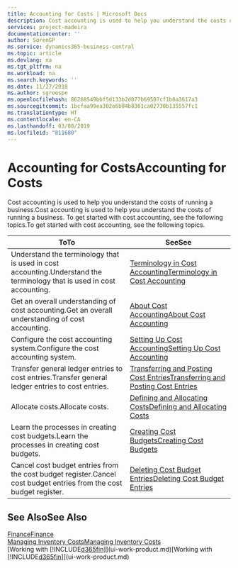```yaml
---
title: Accounting for Costs | Microsoft Docs
description: Cost accounting is used to help you understand the costs of running a business. To get started with cost accounting, see the following topics.
services: project-madeira
documentationcenter: ''
author: SorenGP
ms.service: dynamics365-business-central
ms.topic: article
ms.devlang: na
ms.tgt_pltfrm: na
ms.workload: na
ms.search.keywords: ''
ms.date: 11/27/2018
ms.author: sgroespe
ms.openlocfilehash: 86268549bbf5d133b2d077b69507cf1b6a3617a3
ms.sourcegitcommit: 1bcfaa99ea302e6b84b8361ca02730b135557fc1
ms.translationtype: HT
ms.contentlocale: en-CA
ms.lasthandoff: 03/08/2019
ms.locfileid: "811680"
---
```

# <a name="accounting-for-costs"></a><span data-ttu-id="ca742-104">Accounting for Costs</span><span class="sxs-lookup"><span data-stu-id="ca742-104">Accounting for Costs</span></span>
<span data-ttu-id="ca742-105">Cost accounting is used to help you understand the costs of running a business.</span><span class="sxs-lookup"><span data-stu-id="ca742-105">Cost accounting is used to help you understand the costs of running a business.</span></span> <span data-ttu-id="ca742-106">To get started with cost accounting, see the following topics.</span><span class="sxs-lookup"><span data-stu-id="ca742-106">To get started with cost accounting, see the following topics.</span></span>  

|<span data-ttu-id="ca742-107">To</span><span class="sxs-lookup"><span data-stu-id="ca742-107">To</span></span>|<span data-ttu-id="ca742-108">See</span><span class="sxs-lookup"><span data-stu-id="ca742-108">See</span></span>|  
|--------|---------|  
|<span data-ttu-id="ca742-109">Understand the terminology that is used in cost accounting.</span><span class="sxs-lookup"><span data-stu-id="ca742-109">Understand the terminology that is used in cost accounting.</span></span>|[<span data-ttu-id="ca742-110">Terminology in Cost Accounting</span><span class="sxs-lookup"><span data-stu-id="ca742-110">Terminology in Cost Accounting</span></span>](finance-terminology-in-cost-accounting.md)|  
|<span data-ttu-id="ca742-111">Get an overall understanding of cost accounting.</span><span class="sxs-lookup"><span data-stu-id="ca742-111">Get an overall understanding of cost accounting.</span></span>|[<span data-ttu-id="ca742-112">About Cost Accounting</span><span class="sxs-lookup"><span data-stu-id="ca742-112">About Cost Accounting</span></span>](finance-about-cost-accounting.md)|  
|<span data-ttu-id="ca742-113">Configure the cost accounting system.</span><span class="sxs-lookup"><span data-stu-id="ca742-113">Configure the cost accounting system.</span></span>|[<span data-ttu-id="ca742-114">Setting Up Cost Accounting</span><span class="sxs-lookup"><span data-stu-id="ca742-114">Setting Up Cost Accounting</span></span>](finance-set-up-cost-accounting.md)|  
|<span data-ttu-id="ca742-115">Transfer general ledger entries to cost entries.</span><span class="sxs-lookup"><span data-stu-id="ca742-115">Transfer general ledger entries to cost entries.</span></span>|[<span data-ttu-id="ca742-116">Transferring and Posting Cost Entries</span><span class="sxs-lookup"><span data-stu-id="ca742-116">Transferring and Posting Cost Entries</span></span>](finance-transfer-and-post-cost-entries.md)|  
|<span data-ttu-id="ca742-117">Allocate costs.</span><span class="sxs-lookup"><span data-stu-id="ca742-117">Allocate costs.</span></span>|[<span data-ttu-id="ca742-118">Defining and Allocating Costs</span><span class="sxs-lookup"><span data-stu-id="ca742-118">Defining and Allocating Costs</span></span>](finance-define-and-allocate-costs.md)|  
|<span data-ttu-id="ca742-119">Learn the processes in creating cost budgets.</span><span class="sxs-lookup"><span data-stu-id="ca742-119">Learn the processes in creating cost budgets.</span></span>|[<span data-ttu-id="ca742-120">Creating Cost Budgets</span><span class="sxs-lookup"><span data-stu-id="ca742-120">Creating Cost Budgets</span></span>](finance-create-cost-budgets.md)|
|<span data-ttu-id="ca742-121">Cancel cost budget entries from the cost budget register.</span><span class="sxs-lookup"><span data-stu-id="ca742-121">Cancel cost budget entries from the cost budget register.</span></span>|[<span data-ttu-id="ca742-122">Deleting Cost Budget Entries</span><span class="sxs-lookup"><span data-stu-id="ca742-122">Deleting Cost Budget Entries</span></span>](finance-how-to-delete-cost-budget-entries.md)| 


## <a name="see-also"></a><span data-ttu-id="ca742-123">See Also</span><span class="sxs-lookup"><span data-stu-id="ca742-123">See Also</span></span>  
[<span data-ttu-id="ca742-124">Finance</span><span class="sxs-lookup"><span data-stu-id="ca742-124">Finance</span></span>](finance.md)  
[<span data-ttu-id="ca742-125">Managing Inventory Costs</span><span class="sxs-lookup"><span data-stu-id="ca742-125">Managing Inventory Costs</span></span>](finance-manage-inventory-costs.md)  
<span data-ttu-id="ca742-126">[Working with [!INCLUDE[d365fin](includes/d365fin_md.md)]](ui-work-product.md)</span><span class="sxs-lookup"><span data-stu-id="ca742-126">[Working with [!INCLUDE[d365fin](includes/d365fin_md.md)]](ui-work-product.md)</span></span>
